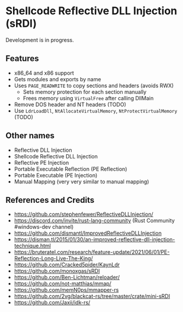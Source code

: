 # Shellcode Reflective DLL Injection (sRDI)

Development is in progress.

## Features

* x86_64 and x86 support
* Gets modules and exports by name
* Uses `PAGE_READWRITE` to copy sections and headers (avoids RWX)
    * Sets memory protection for each section manually
    * Frees memory using `VirtualFree` after calling DllMain
* Remove DOS header and NT headers (TODO)
* Use `LdrLoadDll`, `NtAllocateVirtualMemory`, `NtProtectVirtualMemory` (TODO)


## Other names

* Reflective DLL Injection
* Shellcode Reflective DLL Injection
* Reflective PE Injection
* Portable Executable Reflection (PE Reflection)
* Portable Executable (PE Injection)
* Manual Mapping (very very similar to manual mapping)

## References and Credits

* https://github.com/stephenfewer/ReflectiveDLLInjection/
* https://discord.com/invite/rust-lang-community (Rust Community #windows-dev channel)
* https://github.com/dismantl/ImprovedReflectiveDLLInjection
* https://disman.tl/2015/01/30/an-improved-reflective-dll-injection-technique.html
* https://bruteratel.com/research/feature-update/2021/06/01/PE-Reflection-Long-Live-The-King/
* https://github.com/Cracked5pider/KaynLdr
* https://github.com/monoxgas/sRDI
* https://github.com/Ben-Lichtman/reloader/
* https://github.com/not-matthias/mmap/
* https://github.com/memN0ps/mmapper-rs
* https://github.com/2vg/blackcat-rs/tree/master/crate/mini-sRDI
* https://github.com/Jaxii/idk-rs/